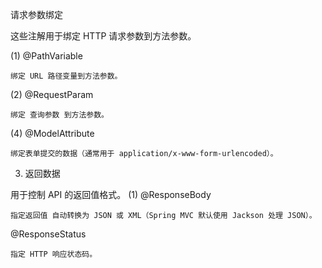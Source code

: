 


请求参数绑定

这些注解用于绑定 HTTP 请求参数到方法参数。

(1) @PathVariable

    绑定 URL 路径变量到方法参数。

(2) @RequestParam

    绑定 查询参数 到方法参数。

(4) @ModelAttribute

    绑定表单提交的数据（通常用于 application/x-www-form-urlencoded）。


3. 返回数据

用于控制 API 的返回值格式。
(1) @ResponseBody

    指定返回值 自动转换为 JSON 或 XML（Spring MVC 默认使用 Jackson 处理 JSON）。

@ResponseStatus

    指定 HTTP 响应状态码。